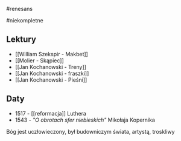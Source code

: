 #renesans 

#niekompletne 
## Lektury
- [[William Szekspir - Makbet]]
- [[Molier - Skąpiec]]
- [[Jan Kochanowski -  Treny]]
- [[Jan Kochanowski - fraszki]]
- [[Jan Kochanowski - Pieśni]]

## Daty
- 1517 - [[reformacja]] Luthera
- 1543 - *"O obrotach sfer niebieskich"* Mikołaja Kopernika

Bóg jest uczłowieczony, był budowniczym świata, artystą, troskliwy